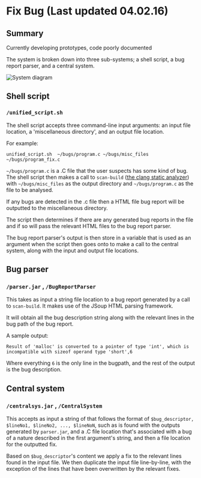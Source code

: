 # Fix Bug (Last updated 04.02.16)
## Summary
Currently developing prototypes, code poorly documented

The system is broken down into three sub-systems; a shell script, a bug report parser, and a central system.

![System diagram](https://i.gyazo.com/ba2c73bd44df86bec1455e93a736bab9.png)

## Shell script
### `/unified_script.sh`
The shell script accepts three command-line input arguments: an input file location, a 'miscellaneous directory', and an output file location.

For example:

	unified_script.sh  ~/bugs/program.c ~/bugs/misc_files ~/bugs/program_fix.c

`~/bugs/program.c` is a .C file that the user suspects has some kind of bug. The shell script then makes a call to `scan-build` ([the clang static analyzer](http://clang-analyzer.llvm.org)) with `~/bugs/misc_files` as the output directory and `~/bugs/program.c` as the file to be analysed.

 If any bugs are detected in the .c file then a HTML file bug report will be outputted to the miscellaneous directory.
 
 The script then determines if there are any generated bug reports in the file and if so will pass the relevant HTML files to the bug report parser.
 
 The bug report parser's output is then store in a variable that is used as an argument when the script then goes onto to make a call to the central system, along with the input and output file locations.
 
## Bug parser
### `/parser.jar` , `/BugReportParser`
 This takes as input a string file location to a bug report generated by a call to `scan-build`. It makes use of the JSoup HTML parsing framework.
 
 It will obtain all the bug description string along with the relevant lines in the bug path of the bug report.
 
 A sample output:
 
 `Result of 'malloc' is converted to a pointer of type 'int', which is incompatible with sizeof operand type 'short',6`
 
 Where everything `6` is the only line in the bugpath, and the rest of the output is the bug description.
 
## Central system
### `/centralsys.jar` , `/CentralSystem`

 This accepts as input a string of that follows the format of `$bug_descriptor, $lineNo1, $lineNo2, ..., $lineNoN`, such as is found with the outputs generated by `parser.jar`, and a .C file location that's associated with a bug of a nature described in the first argument's string, and then a file location for the outputted fix.

 Based on `$bug_descriptor`'s content we apply a fix to the relevant lines found in the input file. We then duplicate the input file line-by-line, with the exception of the lines that have been overwritten by the relevant fixes.
